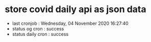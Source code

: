 # store covid daily api as json data

- last cronjob : Wednesday, 04 November 2020 16:27:40
- status og cron : success
- status daily cron : success
      
      